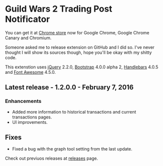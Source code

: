 # Guild Wars 2 Trading Post Notificator
You can get it at [Chrome store](https://chrome.google.com/webstore/detail/fmfminppfcknlpekeffahpnpfahmhojk) now for Google Chrome, Google Chrome Canary and Chromium.

Someone asked me to release extension on GitHub and I did so. I've never thought I will show its sources though, hope you'll be okay with my shitty code.

This extenstion uses [jQuery](https://jquery.com/) 2.2.0, [Bootstrap](http://getbootstrap.com/) 4.0.0 alpha 2, [Handlebars](http://handlebarsjs.com/) 4.0.5 and [Font Awesome](https://fortawesome.github.io/Font-Awesome/) 4.5.0.

## Latest release - 1.2.0.0 - February 7, 2016
### Enhancements
* Added more information to historical transactions and current transactions pages.
* UI improvements.

## Fixes
* Fixed a bug with the graph tool setting from the last update.

Check out previuos releases at [releases](https://github.com/terron-kun/tp-notificator/releases) page.
